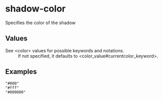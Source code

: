 # shadow-color

Specifies the color of the shadow

## Values

<dl>
<dt>See &lt;color&gt; values for possible keywords and notations.</dt>
<dd>If not specified, it defaults to &lt;color_value#currentcolor_keyword&gt;.</dd>
</dl>

## Examples

```
"#000"
"#fff"
"#000000"
```
